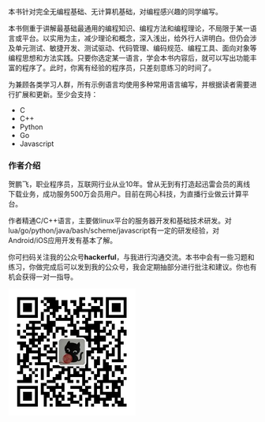 本书针对完全无编程基础、无计算机基础，对编程感兴趣的同学编写。

本书侧重于讲解最基础最通用的编程知识、编程方法和编程理论，不局限于某一语言或平台。以实用为主，减少理论和概念，深入浅出，给外行人讲明白。但仍会涉及单元测试、敏捷开发、测试驱动、代码管理、编码规范、编程工具、面向对象等编程思想和方法实践。只要你选定某一语言，学会本书内容后，就可以写出功能丰富的程序了。此时，你离有经验的程序员，只差刻意练习的时间了。

为兼顾各类学习人群，所有示例语言均使用多种常用语言编写，并根据读者需要进行扩展和更新。至少会支持：

* C
* C++
* Python
* Go
* Javascript

### 作者介绍

贺鹏飞，职业程序员，互联网行业从业10年。曾从无到有打造起迅雷会员的离线下载业务，成功服务500万会员用户。目前在网心科技，为直播行业做云计算平台。

作者精通C/C++语言，主要做linux平台的服务器开发和基础技术研发。对lua/go/python/java/bash/scheme/javascript有一定的研发经验，对Android/iOS应用开发有基本了解。

你可扫码关注我的公众号**hackerful**，与我进行沟通交流。本书中会有一些习题和练习，你做完成后可以发到我的公众号，我会定期抽部分进行批注和建议。你也有机会获得一对一指导。

![](/assets/qrcode-hackerful-wx.jpg)

